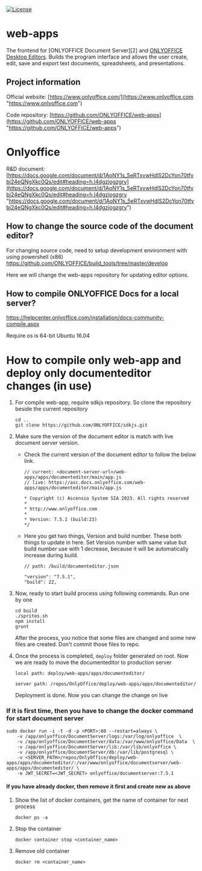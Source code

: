[![License](https://img.shields.io/badge/License-GNU%20AGPL%20V3-green.svg?style=flat)](https://www.gnu.org/licenses/agpl-3.0.en.html)

# web-apps

The frontend for [ONLYOFFICE Document Server][2] and [ONLYOFFICE Desktop Editors](https://github.com/ONLYOFFICE/DesktopEditors). Builds the program interface and allows the user create, edit, save and export text documents, spreadsheets, and presentations.

## Project information

Official website: [https://www.onlyoffice.com/](https://www.onlyoffice.com "https://www.onlyoffice.com")

Code repository: [https://github.com/ONLYOFFICE/web-apps](https://github.com/ONLYOFFICE/web-apps "https://github.com/ONLYOFFICE/web-apps")

# Onlyoffice

R&D document: [https://docs.google.com/document/d/1AoNY1s_5eRTxvwHdlS2DcYon70tfvbj24eQNgXkc0Qs/edit#heading=h.l4dgzjogzgry](https://docs.google.com/document/d/1AoNY1s_5eRTxvwHdlS2DcYon70tfvbj24eQNgXkc0Qs/edit#heading=h.l4dgzjogzgry "https://docs.google.com/document/d/1AoNY1s_5eRTxvwHdlS2DcYon70tfvbj24eQNgXkc0Qs/edit#heading=h.l4dgzjogzgry")

## How to change the source code of the document editor?
For changing source code, need to setup development environment with using powershell (x86)
https://github.com/ONLYOFFICE/build_tools/tree/master/develop

Here we will change the web-apps repository for updating editor options. 

## How to compile ONLYOFFICE Docs for a local server?
https://helpcenter.onlyoffice.com/installation/docs-community-compile.aspx

Require os is 64-bit Ubuntu 16.04

# How to compile only web-app and deploy only documenteditor changes (in use)

1. For compile web-app, require sdkjs repository. So clone the repository beside the current repository

    ```
    cd ..
    git clone https://github.com/ONLYOFFICE/sdkjs.git
    ```

2. Make sure the version of the document editor is match with live document server version.

    - Check the current version of the document editor to follow the below link.
        ```
        // current: <document-server-url>/web-apps/apps/documenteditor/main/app.js
        // live: https://asc.docs.onlyoffice.com/web-apps/apps/documenteditor/main/app.js

        * Copyright (c) Ascensio System SIA 2023. All rights reserved
        *
        * http://www.onlyoffice.com 
        *
        * Version: 7.5.1 (build:23)
        */
        ```
    - Here you get two things, Version and build number. These both things to update in here. Set Version number with same value but build number use with 1 decrease, because it will be automatically increase during build.
        ```
        // path: /build/documenteditor.json

        "version": "7.5.1",
        "build": 22,
        ```

3. Now, ready to start build process using following commands. Run one by one

    ```
    cd build
    ./sprites.sh
    npm install
    grunt
    ```
    After the process, you notice that some files are changed and some new files are created. Don't commit those files to repo.

4. Once the process is completed, `deploy` folder generated on root. Now we are ready to move the documenteditor to production server
    ```
    local path: deploy/web-apps/apps/documenteditor/
        
    server path: /repos/OnlyOffice/deploy/web-apps/apps/documenteditor/
    ```
    Deployment is done. Now you can change the change on live


### If it is first time, then you have to change the docker command for start document server

```
sudo docker run -i -t -d -p <PORT>:80 --restart=always \
    -v /app/onlyoffice/DocumentServer/logs:/var/log/onlyoffice  \
    -v /app/onlyoffice/DocumentServer/data:/var/www/onlyoffice/Data  \
    -v /app/onlyoffice/DocumentServer/lib:/var/lib/onlyoffice \
    -v /app/onlyoffice/DocumentServer/db:/var/lib/postgresql \
    -v <SERVER_PATH>/repos/OnlyOffice/deploy/web-apps/apps/documenteditor/:/var/www/onlyoffice/documentserver/web-apps/apps/documenteditor/ \
    -e JWT_SECRET=<JWT_SECRET> onlyoffice/documentserver:7.5.1
```


#### If you have already docker, then remove it first and create new as above

1. Show the list of docker containers, get the name of container for next process
    ```
    docker ps -a
    ```
2. Stop the container
    ```
    docker container stop <container_name>
    ```
3. Remove old container
    ```
    docker rm <container_name>
    ```